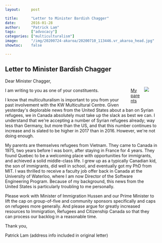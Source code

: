 ```yaml
---
layout:     post

title:      "Letter to Minister Bardish Chagger"
date:       2016-01-28
author:     "Patrick Lam"
tags:       ["advocacy"]
categories: ["multiculturalism"]
image:      "/img/20200724-akaroa/20200710_113446.vr_akaroa_head.jpg"
showtoc:    false

---
```


<h2>Letter to Minister Bardish Chagger</h2>

<a href="/160128-letter/notre-dame-de-paris-1973.png"><div style="float:right; margin:1em"> <img style="float:right; margin:1em" src="/160128-letter/notre-dame-de-paris-1973-small.png"><br>My parents</div></a>

Dear Minister Chagger,

I am writing to you as one of your constituents.

I know that multiculturalism is important to you from your past involvement with the KW Multicultural Centre. Given yesterday's deplorable news from the United States about a ban on Syrian refugees, we in Canada absolutely must take up the slack as best we can. I understand that we're accepting a number of Syrian refugees already; way less than Germany, but more than the US, and that this number continues to increase and is slated to be higher in 2017 than in 2016. However, we're not doing enough.

My parents are themselves refugees from Vietnam. They came to Canada in 1975, two years before I was born, after staying in France for 4 years. They found Quebec to be a welcoming place with opportunities for immigrants, and achieved a solid middle-class life. I grew up as a typically Canadian kid, the son of immigrants, did well in school, and eventually got my PhD from MIT. I was thrilled to receive a faculty job offer back in Canada at the University of Waterloo, where I am now Director of the Software Engineering Program. Because of my background, this news from the United States is particularly troubling to me personally.

Please work with Minister of Immigration Hussen and our Prime Minister to lift the cap on group-of-five and community sponsors specifically and caps on refugees more generally. And please argue for greatly increased resources to Immigration, Refugees and Citizenship Canada so that they can process our backlog in a reasonable time.

Thank you,

Patrick Lam (address info included in original letter)
